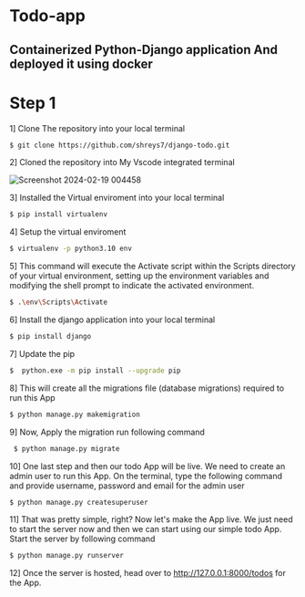 # Todo-app
## Containerized Python-Django application And deployed it using docker
# Step 1 
1] Clone The repository into your local terminal 
```bash
$ git clone https://github.com/shreys7/django-todo.git
```
2] Cloned the repository into My Vscode integrated terminal

![Screenshot 2024-02-19 004458](https://github.com/AdityaAgasti007/Todo-app/assets/159541012/cab6f5c6-d6c1-4e0f-865e-3b04e829b1fc)

3] Installed the Virtual enviroment into your local terminal 
``` bash
$ pip install virtualenv
```
4] Setup the virtual enviroment 
```bash
$ virtualenv -p python3.10 env
```
5] This command will execute the Activate script within the Scripts directory of your virtual environment, setting up the environment variables and modifying the shell prompt to indicate the activated environment.
```bash
$ .\env\Scripts\Activate
```
6]  Install the django application into your local terminal 
```bash
$ pip install django 
```
7] Update the pip 
```bash
$  python.exe -m pip install --upgrade pip
```
8] This will create all the migrations file (database migrations) required to run this App
```bash
$ python manage.py makemigration
```
9] Now, Apply the migration run following command
```bash
 $ python manage.py migrate
```
10] One last step and then our todo App will be live. We need to create an admin user to run this App. On the terminal, type the following command and provide username, password and email for the admin user
```bash
$ python manage.py createsuperuser
```
11] That was pretty simple, right? Now let's make the App live. We just need to start the server now and then we can start using our simple todo App. Start the server by following command
```bash
$ python manage.py runserver
```
12] Once the server is hosted, head over to http://127.0.0.1:8000/todos for the App.
